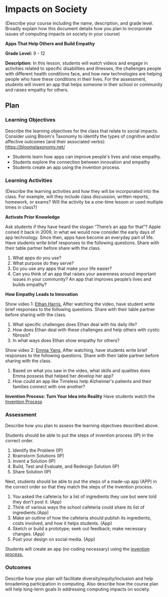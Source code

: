 # Impacts on Society

(Describe your course including the name, description, and grade level. Broadly explain how this document details how you plan to incorporate issues of computing impacts on society in your course)

**Apps That Help Others and Build Empathy**

**Grade Level:** 9 - 12

**Description:**
In this lesson, students will watch videos and engage in activities related to specific disabilities and illnesses, the challenges people with different health conditions face, and how new technologies are helping people who have these conditions in their lives.
For the assessment, students will invent an app that helps someone in their school or community and raises empathy for others.

## Plan

### Learning Objectives

Describe the learning objectives for the class that relate to social impacts. Consider using Bloom's Taxonomy to identify the types of cognitive and/or affective outcomes (and their associated verbs): https://bloomstaxonomy.net/

- Students learn how apps can improve people's lives and raise empathy.
- Students explore the connection between innovation and empathy
- Students create an app using the invention process. 

### Learning Activities

(Describe the learning activities and how they will be incorporated into the class. For example, will they include class discussion, written reports, homework, or exams? Will the activity be a one-time lesson or used multiple times in class?)

**Activate Prior Knowledge**

Ask students if they have heard the slogan “There’s an app for that”? Apple coined it back in 2009, in what we would now consider the early days of app technology. Since then, apps have become an everyday part of life. 
Have students write brief responses to the following questions. Share with their table partner before share with the class.
1. What apps do you use? 
2. What purpose do they serve? 
3. Do you use any apps that make your life easier?
4. Can you think of an app that raises your awareness around important issues in your community? An app that improves people’s lives and builds empathy?

**How Empathy Leads to Innovation**

Show video 1: [Ethan Harris.](https://studentreportinglabs.org/youth-reporting/student-hopes-to-help-those-with-same-genetic-disorder/)
After watching the video, have student write brief responses to the following questions. Share with their table partner before sharing with the class. 
1. What specific challenges does Ethan deal with his daily life?
2. How does Ethan deal with these challenges and help others with cystic fibrosis?
3. In what ways does Ethan show empathy for others?

Show video 2: [Emma Yang.](https://www.youtube.com/watch?v=7FX9kZigpjc) After watching, have students write brief responses to the following questions. Share with their table partner before sharing with the class.
1. Based on what you saw in the video, what skills and qualities does Emma possess that helped her develop her app?
2. How could an app like Timeless help Alzheimer's patients and their families connect with one another?

**Invention Process: Turn Your Idea into Reality**
Have students watch the [Invention Process](https://contrib.pbslearningmedia.org/WGBH/conv18/adptech12_int_idsprocess/index.html)


### Assessment

Describe how you plan to assess the learning objectives described above.


Students should be able to put the steps of invention process (IP) in the correct order. 
1. Identify the Problem (IP)
2. Brainstorm Solutions (IP)
3. Invent a Solution (IP)
4. Build, Test and Evaluate, and Redesign Solution (IP)
5. Share Solution (IP)

Next, students should be able to put the steps of a made-up app (APP) in the correct order so that they match the steps of the invention process.
1. You asked the cafeteria for a list of ingredients they use but were told they don’t post it. (App)
2. Think of various ways the school cafeteria could share its list of ingredients.(App)
3. Make an outline of how the cafeteria should publish its ingredients, costs involved, and how it helps students. (App)
4. Sketch or build a prototype; seek out feedback; make necessary changes. (App)
5. Post your design on social media. (App)



Students will create an app (no coding necessary) using the [invention process.](https://contrib.pbslearningmedia.org/WGBH/conv18/adptech12_int_idsprocess/index.html)



### Outcomes

Describe how your plan will facilitate diversity/equity/inclusion and help broadening participation in computing. Also describe how the course plan will help long-term goals in addressing computing impacts on society.



